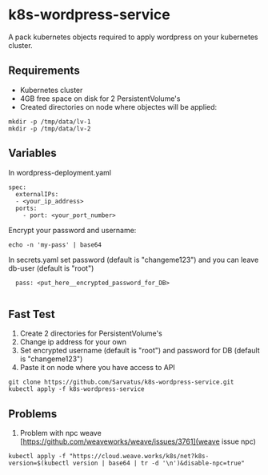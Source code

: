 k8s-wordpress-service
=========

A pack kubernetes objects required to apply wordpress on your kubernetes cluster.

Requirements
------------

- Kubernetes cluster
- 4GB free space on disk for 2 PersistentVolume's 
- Created directories on node where objectes will be applied:
```
mkdir -p /tmp/data/lv-1  
mkdir -p /tmp/data/lv-2
```

Variables
--------------
In wordpress-deployment.yaml 
```
spec:
  externalIPs:
  - <your_ip_address>
  ports:
    - port: <your_port_number>
```

Encrypt your password and username:
```
echo -n 'my-pass' | base64
```
In secrets.yaml  set password (default is "changeme123") and you can leave db-user (default is "root")
```
  pass: <put_here__encrypted_password_for_DB>
  
```

Fast Test
--------
1. Create 2 directories for PersistentVolume's 
2. Change ip address for your own
3. Set encrypted username (default is "root") and password for DB (default is "changeme123")
4. Paste it on node where you have access to API
```
git clone https://github.com/Sarvatus/k8s-wordpress-service.git  
kubectl apply -f k8s-wordpress-service
```

Problems
--------
1. Problem with npc weave  
[https://github.com/weaveworks/weave/issues/3761](weave issue npc)
```
kubectl apply -f "https://cloud.weave.works/k8s/net?k8s-version=$(kubectl version | base64 | tr -d '\n')&disable-npc=true"
```
